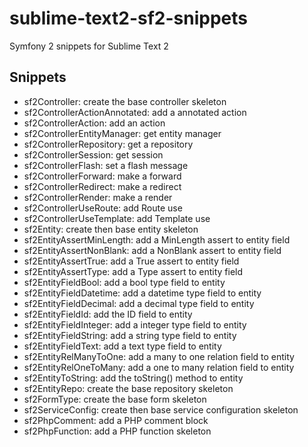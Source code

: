 sublime-text2-sf2-snippets
==========================

Symfony 2 snippets for Sublime Text 2

Snippets
--------

- sf2Controller: create the base controller skeleton
- sf2ControllerActionAnnotated: add a annotated action
- sf2ControllerAction: add an action
- sf2ControllerEntityManager: get entity manager
- sf2ControllerRepository: get a repository
- sf2ControllerSession: get session
- sf2ControllerFlash: set a flash message
- sf2ControllerForward: make a forward
- sf2ControllerRedirect: make a redirect
- sf2ControllerRender: make a render
- sf2ControllerUseRoute: add Route use
- sf2ControllerUseTemplate: add Template use
- sf2Entity: create then base entity skeleton
- sf2EntityAssertMinLength: add a MinLength assert to entity field
- sf2EntityAssertNonBlank: add a NonBlank assert to entity field
- sf2EntityAssertTrue: add a True assert to entity field
- sf2EntityAssertType: add a Type assert to entity field
- sf2EntityFieldBool: add a bool type field to entity
- sf2EntityFieldDatetime: add a datetime type field to entity
- sf2EntityFieldDecimal: add a decimal type field to entity
- sf2EntityFieldId: add the ID field to entity
- sf2EntityFieldInteger: add a integer type field to entity
- sf2EntityFieldString: add a string type field to entity
- sf2EntityFieldText: add a text type field to entity
- sf2EntityRelManyToOne: add a many to one relation field to entity
- sf2EntityRelOneToMany: add a one to many relation field to entity
- sf2EntityToString: add the toString() method to entity
- sf2EntityRepo: create the base repository skeleton
- sf2FormType: create the base form skeleton
- sf2ServiceConfig: create then base service configuration skeleton
- sf2PhpComment: add a PHP comment block
- sf2PhpFunction: add a PHP function skeleton
